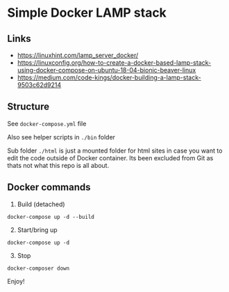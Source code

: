# Simple Docker LAMP stack

## Links

* https://linuxhint.com/lamp_server_docker/
* https://linuxconfig.org/how-to-create-a-docker-based-lamp-stack-using-docker-compose-on-ubuntu-18-04-bionic-beaver-linux
* https://medium.com/code-kings/docker-building-a-lamp-stack-9503c62d9214

## Structure

See `docker-compose.yml` file

Also see helper scripts in `./bin` folder

Sub folder `./html` is just a mounted folder for html sites in case you want to edit the code outside of Docker container. Its been excluded from Git as thats not what this repo is all about.

## Docker commands

1. Build (detached)
```
docker-compose up -d --build
```

2. Start/bring up
```
docker-compose up -d
```

3. Stop

```
docker-composer down
```

Enjoy!

